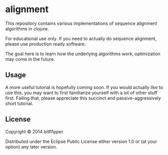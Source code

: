 # alignment

This repository contains various implementations of sequence alignment algorithms in clojure.

For educational use only. If you need to actually do sequence alignment, please use production ready software.

The goal here is to learn how the underlying algorithms work, optimization may come in the future.

## Usage

A more useful tutorial is hopefully coming soon. If you would actually like to use this, you may 
want to first familiarize yourself with a lot of other stuff first. Failing that, please appreciate this succinct and passive-aggressively short tutorial.

## License

Copyright © 2014 bitfl1pper

Distributed under the Eclipse Public License either version 1.0 or (at
your option) any later version.
